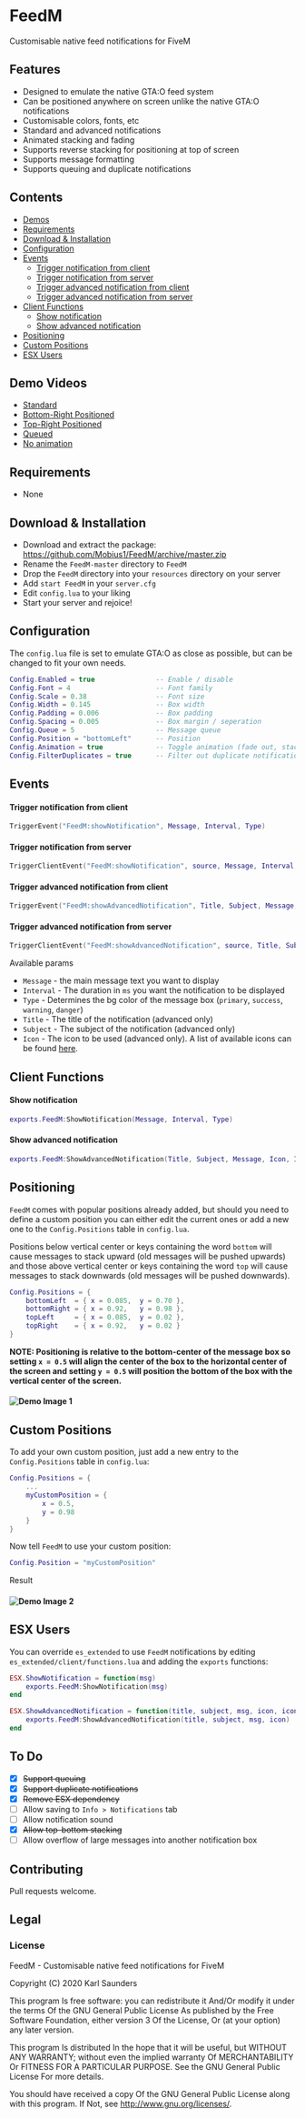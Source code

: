# FeedM
Customisable native feed notifications for FiveM

## Features
* Designed to emulate the native GTA:O feed system
* Can be positioned anywhere on screen unlike the native GTA:O notifications
* Customisable colors, fonts, etc
* Standard and advanced notifications
* Animated stacking and fading
* Supports reverse stacking for positioning at top of screen
* Supports message formatting
* Supports queuing and duplicate notifications

## Contents

* [Demos](#demo-videos)
* [Requirements](#requirements)
* [Download & Installation](#download--installation)
* [Configuration](#configuration)
* [Events](#events)
    * [Trigger notification from client](#trigger-notification-from-client)
    * [Trigger notification from server](#trigger-notification-from-server)
    * [Trigger advanced notification from client](#trigger-advanced-notification-from-client)
    * [Trigger advanced notification from server](#trigger-advanced-notification-from-server)
* [Client Functions](#client-functions)
    * [Show notification](#show-notification)
    * [Show advanced notification](#show-advanced-notification)
* [Positioning](#positioning)
* [Custom Positions](#custom-positions)
* [ESX Users](#esx-users)

## Demo Videos

* [Standard](https://streamable.com/05s12l)
* [Bottom-Right Positioned](https://streamable.com/kxx4gq)
* [Top-Right Positioned](https://streamable.com/6b8rgs)
* [Queued](https://streamable.com/idwk31)
* [No animation](https://streamable.com/fx1zmd)

## Requirements

* None


## Download & Installation

* Download and extract the package: https://github.com/Mobius1/FeedM/archive/master.zip
* Rename the `FeedM-master` directory to `FeedM`
* Drop the `FeedM` directory into your `resources` directory on your server
* Add `start FeedM` in your `server.cfg`
* Edit `config.lua` to your liking
* Start your server and rejoice!

## Configuration

The `config.lua` file is set to emulate GTA:O as close as possible, but can be changed to fit your own needs.

```lua
Config.Enabled = true               -- Enable / disable
Config.Font = 4                     -- Font family
Config.Scale = 0.38                 -- Font size
Config.Width = 0.145                -- Box width
Config.Padding = 0.006              -- Box padding
Config.Spacing = 0.005              -- Box margin / seperation
Config.Queue = 5                    -- Message queue
Config.Position = "bottomLeft"      -- Position
Config.Animation = true             -- Toggle animation (fade out, stacking, etc)
Config.FilterDuplicates = true      -- Filter out duplicate notifications
```

## Events

#### Trigger notification from client
```lua
TriggerEvent("FeedM:showNotification", Message, Interval, Type)
```

#### Trigger notification from server
```lua
TriggerClientEvent("FeedM:showNotification", source, Message, Interval, Type)
```

#### Trigger advanced notification from client
```lua
TriggerEvent("FeedM:showAdvancedNotification", Title, Subject, Message, Icon, Interval, Type)
```

#### Trigger advanced notification from server
```lua
TriggerClientEvent("FeedM:showAdvancedNotification", source, Title, Subject, Message, Icon, Interval, Type)
```

Available params
* `Message` - the main message text you want to display
* `Interval` - The duration in `ms` you want the notification to be displayed
* `Type` - Determines the bg color of the message box (`primary`, `success`, `warning`, `danger`)
* `Title` - The title of the notification (advanced only)
* `Subject` - The subject of the notification (advanced only)
* `Icon` - The icon to be used (advanced only). A list of available icons can be found [here](https://wiki.gtanet.work/index.php?title=Notification_Pictures).

## Client Functions

#### Show notification
```lua
exports.FeedM:ShowNotification(Message, Interval, Type)
```

#### Show advanced notification
```lua
exports.FeedM:ShowAdvancedNotification(Title, Subject, Message, Icon, Interval, Type)
```

## Positioning

`FeedM` comes with popular positions already added, but should you need to define a custom position you can either edit the current ones or add a new one to the `Config.Positions` table in `config.lua`.

Positions below vertical center or keys containing the word `bottom` will cause messages to stack upward (old messages will be pushed upwards) and those above vertical center or keys containing the word `top` will cause messages to stack downwards (old messages will be pushed downwards).

```lua
Config.Positions = {
    bottomLeft  = { x = 0.085,  y = 0.70 },
    bottomRight = { x = 0.92,   y = 0.98 },
    topLeft     = { x = 0.085,  y = 0.02 },
    topRight    = { x = 0.92,   y = 0.02 }
}
```

**NOTE: Positioning is relative to the bottom-center of the message box so setting `x = 0.5` will align the center of the box to the horizontal center of the screen and setting `y = 0.5` will position the bottom of the box with the vertical center of the screen.**

#### ![Demo Image 1](https://i.imgur.com/1Kfqnqz.png)

## Custom Positions

To add your own custom position, just add a new entry to the `Config.Positions` table in `config.lua`:

```lua
Config.Positions = {
    ...
    myCustomPosition = {
        x = 0.5,
        y = 0.98
    }
}
```

Now tell `FeedM` to use your custom position:

```lua
Config.Position = "myCustomPosition"
```

Result

#### ![Demo Image 2](https://i.imgur.com/pOqI6mJ.png)

## ESX Users

You can override `es_extended` to use `FeedM` notifications by editing `es_extended/client/functions.lua` and adding the `exports` functions:

```lua
ESX.ShowNotification = function(msg)
    exports.FeedM:ShowNotification(msg)
end

ESX.ShowAdvancedNotification = function(title, subject, msg, icon, iconType)
    exports.FeedM:ShowAdvancedNotification(title, subject, msg, icon)
end
```

## To Do
- [x] ~~Support queuing~~
- [x] ~~Support duplicate notifications~~
- [x] ~~Remove ESX dependency~~
- [ ] Allow saving to `Info > Notifications` tab
- [ ] Allow notification sound
- [x] ~~Allow top-bottom stacking~~
- [ ] Allow overflow of large messages into another notification box

## Contributing
Pull requests welcome.

## Legal

### License

FeedM - Customisable native feed notifications for FiveM

Copyright (C) 2020 Karl Saunders

This program Is free software: you can redistribute it And/Or modify it under the terms Of the GNU General Public License As published by the Free Software Foundation, either version 3 Of the License, Or (at your option) any later version.

This program Is distributed In the hope that it will be useful, but WITHOUT ANY WARRANTY; without even the implied warranty Of MERCHANTABILITY Or FITNESS FOR A PARTICULAR PURPOSE. See the GNU General Public License For more details.

You should have received a copy Of the GNU General Public License along with this program. If Not, see http://www.gnu.org/licenses/.
